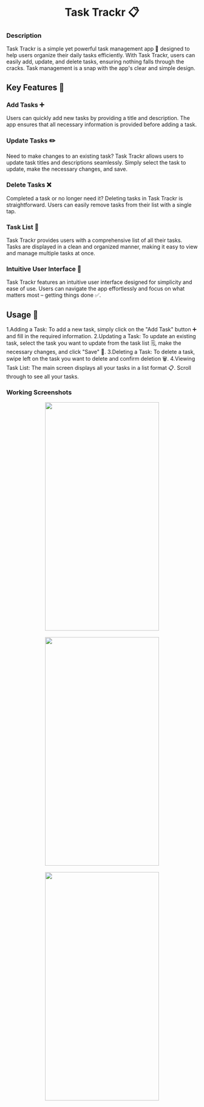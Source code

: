 <h1 align="center">Task Trackr 📋</h1>

### Description

Task Trackr is a simple yet powerful task management app 📝 designed to help users organize their daily tasks efficiently. With Task Trackr, users can easily add, update, and delete tasks, ensuring nothing falls through the cracks. Task management is a snap with the app's clear and simple design.

## Key Features 🌟

### Add Tasks ➕
Users can quickly add new tasks by providing a title and description. The app ensures that all necessary information is provided before adding a task.

### Update Tasks ✏️
Need to make changes to an existing task? Task Trackr allows users to update task titles and descriptions seamlessly. Simply select the task to update, make the necessary changes, and save.

### Delete Tasks ❌
Completed a task or no longer need it? Deleting tasks in Task Trackr is straightforward. Users can easily remove tasks from their list with a single tap.

### Task List 📄
Task Trackr provides users with a comprehensive list of all their tasks. Tasks are displayed in a clean and organized manner, making it easy to view and manage multiple tasks at once.

### Intuitive User Interface 🎨
Task Trackr features an intuitive user interface designed for simplicity and ease of use. Users can navigate the app effortlessly and focus on what matters most – getting things done ✅.

## Usage 🚀

1.Adding a Task: To add a new task, simply click on the "Add Task" button ➕ and fill in the required information.
2.Updating a Task: To update an existing task, select the task you want to update from the task list 🗒️, make the necessary changes, and click "Save" 💾.
3.Deleting a Task: To delete a task, swipe left on the task you want to delete and confirm deletion 🗑️.
4.Viewing Task List: The main screen displays all your tasks in a list format 📋. Scroll through to see all your tasks.

### Working Screenshots
<div align="center">
  <img src = "https://github.com/user-attachments/assets/345d8ece-32af-46ae-aefb-aab895b296ee" alt = "" height="600px" width="300px"/>
</div>
<br/>
<div align="center">
   <img src = "https://github.com/user-attachments/assets/7a71e9c6-4916-4536-8645-11aa19d3ee8a" alt = "" height="600px" width="300px"/>
</div>
<br/>
<div align="center">
  <img src = "https://github.com/user-attachments/assets/6ae1417e-d0f1-4422-8776-9a9484557408" alt = "" height="600px" width="300px"/>
</div>
<br/>


